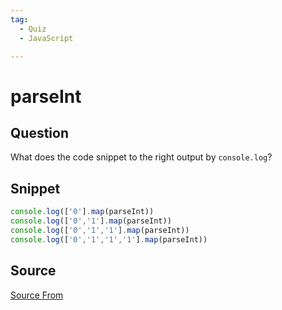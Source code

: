 ```yaml
---
tag:
  - Quiz
  - JavaScript

---
```

  
# parseInt

## Question
What does the code snippet to the right output by `console.log`?

## Snippet
```js
console.log(['0'].map(parseInt))
console.log(['0','1'].map(parseInt))
console.log(['0','1','1'].map(parseInt))
console.log(['0','1','1','1'].map(parseInt))
```
    


##  Source
[Source From](https://bigfrontend.dev/quiz/parseInt)

  